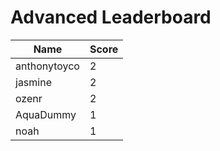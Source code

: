 # Advanced Leaderboard
|Name|Score|
|----|-----|
|anthonytoyco|2|
|jasmine|2|
|ozenr|2|
|AquaDummy|1|
|noah|1|
